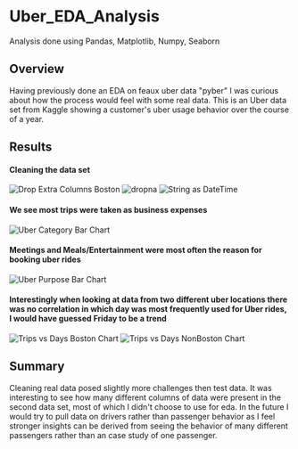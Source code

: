 # Uber_EDA_Analysis
Analysis done using Pandas, Matplotlib, Numpy, Seaborn
## Overview
Having previously done an EDA on feaux uber data "pyber" I was curious about how the process would feel with some real data. This is an Uber data set from Kaggle showing a customer's uber usage behavior over the course of a year. 

## Results

#### Cleaning the data set
![Drop Extra Columns Boston](https://github.com/adarshkhub/Uber_Analysis/assets/67844710/a50b4fd0-a1c4-434d-9d1a-7fd83c86fff5)
![dropna](https://github.com/adarshkhub/Uber_Analysis/assets/67844710/8f5b6e4a-eb42-4d35-9ac6-77291a4c2e36)
![String as DateTime](https://github.com/adarshkhub/Uber_Analysis/assets/67844710/5d3d4bed-a9eb-4da8-b31f-7b20bfa665b9)

#### We see most trips were taken as business expenses
![Uber Category Bar Chart](https://github.com/adarshkhub/Uber_Analysis/assets/67844710/f8996d0a-3413-4237-9cb4-603d1279c7bd)
#### Meetings and Meals/Entertainment were most often the reason for booking uber rides
![Uber Purpose Bar Chart](https://github.com/adarshkhub/Uber_Analysis/assets/67844710/6223ee61-550b-40ef-936b-e96800bfc025)

#### Interestingly when looking at data from two different uber locations there was no correlation in which day was most frequently used for Uber rides, I would have guessed Friday to be a trend
![Trips vs Days Boston Chart](https://github.com/adarshkhub/Uber_Analysis/assets/67844710/81239215-4333-46c1-9e8f-81d191acfd1d)
![Trips vs Days NonBoston Chart](https://github.com/adarshkhub/Uber_Analysis/assets/67844710/92fd2ae4-5110-4d36-9233-00d017719ff5)



## Summary

Cleaning real data posed slightly more challenges then test data. It was interesting to see how many different columns of data were present in the second data set, most of which I didn't choose to use for eda. In the future I would try to pull data on drivers rather than passenger behavior as I feel stronger insights can be derived from seeing the behavior of many different passengers rather than an case study of one passenger.
